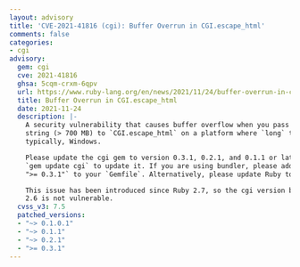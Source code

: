 ```yaml
---
layout: advisory
title: 'CVE-2021-41816 (cgi): Buffer Overrun in CGI.escape_html'
comments: false
categories:
- cgi
advisory:
  gem: cgi
  cve: 2021-41816
  ghsa: 5cqm-crxm-6qpv
  url: https://www.ruby-lang.org/en/news/2021/11/24/buffer-overrun-in-cgi-escape_html-cve-2021-41816/
  title: Buffer Overrun in CGI.escape_html
  date: 2021-11-24
  description: |-
    A security vulnerability that causes buffer overflow when you pass a very large
    string (> 700 MB) to `CGI.escape_html` on a platform where `long` type takes 4 bytes,
    typically, Windows.

    Please update the cgi gem to version 0.3.1, 0.2.1, and 0.1.1 or later. You can use
    `gem update cgi` to update it. If you are using bundler, please add `gem "cgi",
    ">= 0.3.1"` to your `Gemfile`. Alternatively, please update Ruby to 2.7.5 or 3.0.3.

    This issue has been introduced since Ruby 2.7, so the cgi version bundled with Ruby
    2.6 is not vulnerable.
  cvss_v3: 7.5
  patched_versions:
  - "~> 0.1.0.1"
  - "~> 0.1.1"
  - "~> 0.2.1"
  - ">= 0.3.1"
---
```

